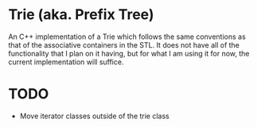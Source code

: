 # Trie (aka. Prefix Tree) #

An C++ implementation of a Trie which follows the same conventions as that
of the associative containers in the STL. It does not have all of the
functionality that I plan on it having, but for what I am using it for now,
the current implementation will suffice.


# TODO #
* Move iterator classes outside of the trie class

